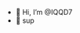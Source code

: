 - 👋 Hi, I’m @IQQD7
- 👀 sup

<!---
IQQD7/IQQD7 is a ✨ special ✨ repository because its `README.md` (this file) appears on your GitHub profile.
You can click the Preview link to take a look at your changes.
--->
